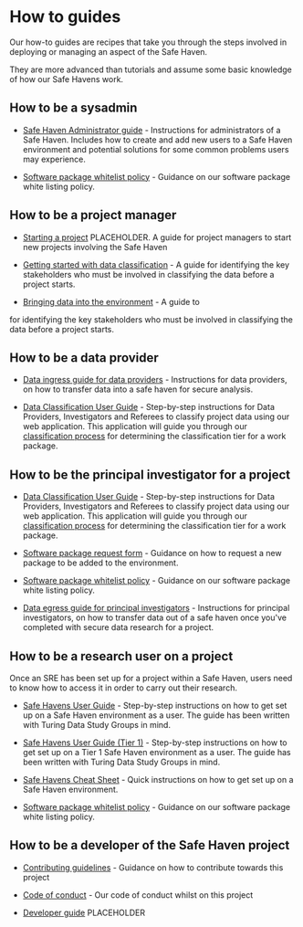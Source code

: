 # How to guides

Our how-to guides are recipes that take you through the steps involved in deploying or managing an aspect of the Safe Haven.

They are more advanced than tutorials and assume some basic knowledge of how our Safe Havens work.

## How to be a sysadmin

+ [Safe Haven Administrator guide](administration/administrator_guide.md) - Instructions for administrators of a Safe Haven. Includes how to create and add new users to a Safe Haven environment and potential solutions for some common problems users may experience.

+ [Software package whitelist policy](software-package/software-package-whitelist-policy.md) - Guidance on our software package white listing policy.

## How to be a project manager

+ [Starting a project](project_management/starting-a-project.md) PLACEHOLDER. A guide for project managers to start new projects involving the Safe Haven

+ [Getting started with data classification](project_management/classification.md) - A guide for identifying the key stakeholders who must be involved in classifying the data before a project starts.

+ [Bringing data into the environment](project_management/data-ingress.md) - A guide to

for identifying the key stakeholders who must be involved in classifying the data before a project starts.

## How to be a data provider

+ [Data ingress guide for data providers](administration/how-to-ingress-data-as-provider.md) - Instructions for data providers, on how to transfer data into a safe haven for secure analysis.

+ [Data Classification User Guide](administration/how-to-use-classification-web-app-guide.md) - Step-by-step instructions for Data Providers, Investigators and Referees to classify project data using our web application. This application will guide you through our [classification process](../explanations/classification/Simple-Classification-Flow-Diagram.pdf) for determining the classification tier for a work package.

## How to be the principal investigator for a project

+ [Data Classification User Guide](administration/how-to-use-classification-web-app-guide.md) - Step-by-step instructions for Data Providers, Investigators and Referees to classify project data using our web application. This application will guide you through our [classification process](tiersflowchart.pdf) for determining the classification tier for a work package.

+ [Software package request form](software-package/software-package-request-form.md) - Guidance on how to request a new package to be added to the environment.

+ [Software package whitelist policy](software-package/software-package-whitelist-policy.md) - Guidance on our software package white listing policy.

+ [Data egress guide for principal investigators](principal_investigator/ingress-and-egress.md) - Instructions for principal investigators, on how to transfer data out of a safe haven once you've completed with secure data research for a project.


## How to be a research user on a project

Once an SRE has been set up for a project within a Safe Haven, users need to know how to access it in order to carry out their research.

+ [Safe Havens User Guide](user_guides/user-guide.md) - Step-by-step instructions on how to get set up on a Safe Haven environment as a user. The guide has been written with Turing Data Study Groups in mind.

+ [Safe Havens User Guide (Tier 1)](user_guides/user-guide-tier1.md) - Step-by-step instructions on how to get set up on a Tier 1 Safe Haven environment as a user. The guide has been written with Turing Data Study Groups in mind.

+ [Safe Havens Cheat Sheet](user_tutorials/safe-haven-user-cheat-sheet.md) - Quick instructions on how to get set up on a Safe Haven environment.

+ [Software package whitelist policy](software-package/software-package-whitelist-policy.md) - Guidance on our software package white listing policy.

## How to be a developer of the Safe Haven project

+ [Contributing guidelines](../../CONTRIBUTING.md) - Guidance on how to contribute towards this project

+ [Code of conduct](../../CODE_OF_CONDUCT.md) - Our code of conduct whilst on this project

+ [Developer guide](developer/developers-guide.md) PLACEHOLDER

